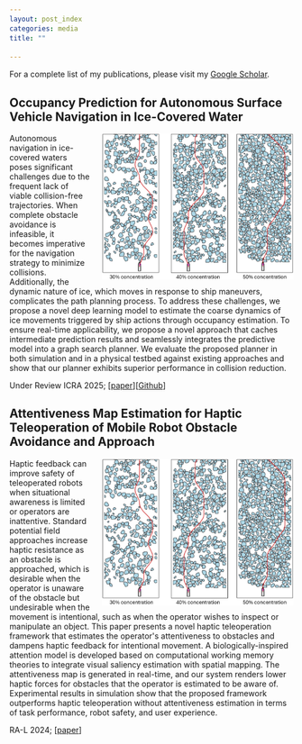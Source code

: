 ```yaml
---
layout: post_index
categories: media
title: ""

---
```


For a complete list of my publications, please visit my [Google Scholar](https://scholar.google.ca/citations?user=8zyHdjoAAAAJ&hl=en&oi=ao).


## Occupancy Prediction for Autonomous Surface Vehicle Navigation in Ice-Covered Water
<img style="float: right; padding-left:20px;" src="/assets/sim_img.jpg" width="340" height="260">

Autonomous navigation in ice-covered waters poses significant challenges due to the frequent lack of viable collision-free trajectories. When complete obstacle avoidance is infeasible, it becomes imperative for the navigation strategy to minimize collisions. Additionally, the dynamic nature of ice, which moves in response to ship maneuvers, complicates the path planning process. To address these challenges, we propose a novel deep learning model to estimate the coarse dynamics of ice movements triggered by ship actions through occupancy estimation. To ensure real-time applicability, we propose a novel approach that caches intermediate prediction results and seamlessly integrates the predictive model into a graph search planner. We evaluate the proposed planner in both simulation and in a physical testbed against existing approaches and show that our planner exhibits superior performance in collision reduction. 

Under Review ICRA 2025; [[paper](https://ieeexplore.ieee.org/abstract/document/10400830)][[Github](https://drive.google.com/file/d/1FZqU1ECDhD2d93hmC90mmE7PjuCymzC-/view?usp=sharing)]


## Attentiveness Map Estimation for Haptic Teleoperation of Mobile Robot Obstacle Avoidance and Approach
<img style="float: right; padding-left:20px;" src="/assets/sim_img.jpg" width="340" height="260">

Haptic feedback can improve safety of teleoperated robots when situational awareness is limited or operators are inattentive. Standard potential field approaches increase haptic resistance as an obstacle is approached, which is desirable when the operator is unaware of the obstacle but undesirable when the movement is intentional, such as when the operator wishes to inspect or manipulate an object. This paper presents a novel haptic teleoperation framework that estimates the operator's attentiveness to obstacles and dampens haptic feedback for intentional movement. A biologically-inspired attention model is developed based on computational working memory theories to integrate visual saliency estimation with spatial mapping. The attentiveness map is generated in real-time, and our system renders lower haptic forces for obstacles that the operator is estimated to be aware of. Experimental results in simulation show that the proposed framework outperforms haptic teleoperation without attentiveness estimation in terms of task performance, robot safety, and user experience.

RA-L 2024; [[paper](https://ieeexplore.ieee.org/abstract/document/10400830)]
